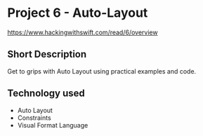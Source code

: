 # Project 6 - Auto-Layout
https://www.hackingwithswift.com/read/6/overview

## Short Description
Get to grips with Auto Layout using practical examples and code.

## Technology used
- Auto Layout
- Constraints
- Visual Format Language
